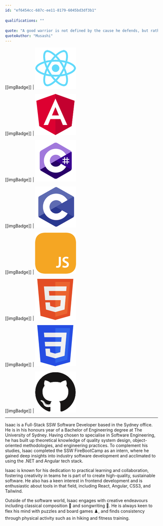 ```yaml
---
id: "ef6454cc-687c-ee11-8179-6045bd3df3b1"

qualifications: ""

quote: "A good warrior is not defined by the cause he defends, but rather by the meaning that derives from the struggle."
quoteAuthor: "Musashi"
---
```


[[imgBadge]]
| ![React.png](../badges/Developer-react.png)

[[imgBadge]]
| ![Angular.png](../badges/Developer-angular.png)

[[imgBadge]]
| ![C-Sharp.png](../badges/Developer-c-sharp.png)

[[imgBadge]]
| ![C.png](../badges/Developer-c.png)

[[imgBadge]]
| ![C-Sharp.png](../badges/Developer-js.png)

[[imgBadge]]
| ![Web HTML](../badges/Designer-web-html5.png)

[[imgBadge]]
| ![Web HTML](../badges/Designer-web-css3.png)

[[imgBadge]]
| ![Github](../badges/Developer-github.png)

---

Isaac is a Full-Stack SSW Software Developer based in the Sydney office. He is in his honours year of a Bachelor of Engineering degree at The University of Sydney. Having chosen to specialise in Software Engineering, he has built up theoretical knowledge of quality system design, object-oriented methodologies, and engineering practices. To complement his studies, Isaac completed the SSW FireBootCamp as an intern, where he gained deep insights into industry software development and acclimated to using the .NET and Angular tech stack. 

Isaac is known for his dedication to practical learning and collaboration, fostering creativity in teams he is part of to create high-quality, sustainable software. He also has a keen interest in frontend development and is enthusiastic about tools in that field, including React, Angular, CSS3, and Tailwind.

Outside of the software world, Isaac engages with creative endeavours including classical composition 🎻 and songwriting 🎼. He is always keen to flex his mind with puzzles and board games ♟️, and finds consistency through physical activity such as in hiking and fitness training.
